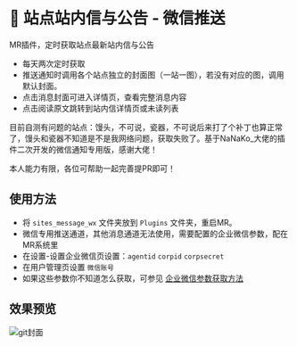 # 💌 站点站内信与公告 - 微信推送
MR插件，定时获取站点最新站内信与公告
- 每天两次定时获取
- 推送通知时调用各个站点独立的封面图（一站一图），若没有对应的图，调用默认封面。
- 点击消息封面可进入详情页，查看完整消息内容
- 点击阅读原文跳转到站内信详情页或未读列表

目前自测有问题的站点：馒头，不可说，瓷器，不可说后来打了个补丁也算正常了，馒头和瓷器不知道是不是我网络问题，获取失败了。基于NaNaKo_大佬的插件二次开发的微信通知专用版，感谢大佬！

本人能力有限，各位可帮助一起完善提PR即可！


## 使用方法
- 将 `sites_message_wx` 文件夹放到 `Plugins` 文件夹，重启MR。
- 微信专用推送通道，其他消息通道无法使用，需要配置的企业微信参数，配在MR系统里
- 在设置-设置企业微信页设置：`agentid` `corpid` `corpsecret`
- 在用户管理页设置 `微信账号`
- 如果这些参数你不知道怎么获取，可参见 [企业微信参数获取方法](https://alanoo.notion.site/thumb_media_id-64f170f7dcd14202ac5abd6d0e5031fb)



## 效果预览
![git封面](https://user-images.githubusercontent.com/68833595/211126371-38140f83-3bb5-4427-8051-a6a5ce9e7630.png)



